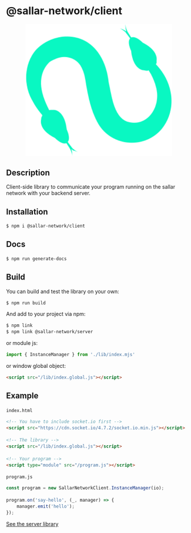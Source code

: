# @sallar-network/client

<p align="center">
    <img src="./logo.svg" width="400px">
</p>

## Description

Client-side library to communicate your program running on the sallar network with your backend server.

## Installation

```bash
$ npm i @sallar-network/client
```

## Docs

```bash
$ npm run generate-docs
```

## Build

You can build and test the library on your own:

```bash
$ npm run build
```

And add to your project via npm:

```bash
$ npm link
$ npm link @sallar-network/server
```

or module js:

```js
import { InstanceManager } from './lib/index.mjs'
```

or window global object:

```html
<script src="/lib/index.global.js"></script>
```

## Example

`index.html`

```html
<!-- You have to include socket.io first -->
<script src="https://cdn.socket.io/4.7.2/socket.io.min.js"></script>

<!-- The library -->
<script src="/lib/index.global.js"></script>

<!-- Your program -->
<script type="module" src="/program.js"></script>
```

`program.js`

```js
const program = new SallarNetworkClient.InstanceManager(io);

program.on('say-hello', (_, manager) => {
    manager.emit('hello');
});
```

[See the server library](https://github.com/NERVE-labs-team/sallar-network-server-library)